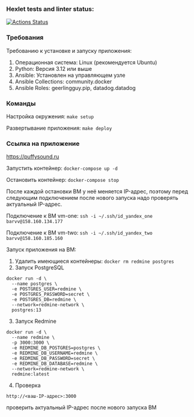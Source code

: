 ### Hexlet tests and linter status:
[![Actions Status](https://github.com/VladyBarvy/devops-for-programmers-project-76/actions/workflows/hexlet-check.yml/badge.svg)](https://github.com/VladyBarvy/devops-for-programmers-project-76/actions)


### Требования

Требованию к установке и запуску приложения:

1. Операционная система: Linux (рекомендуется Ubuntu)
2. Python: Версия 3.12 или выше
3. Ansible: Установлен на управляющем узле
4. Ansible Collections: community.docker
6. Ansible Roles: geerlingguy.pip, datadog.datadog

### Команды

Настройка окружения: `make setup`

Развертывание приложения: `make deploy`

### Ссылка на приложение

https://puffysound.ru





















Запустить контейнер:
```docker-compose up -d```

Остановить контейнер:
```docker-compose stop```

После каждой остановки ВМ у неё меняется IP-адрес, 
поэтому перед следующим подключением после нового запуска надо проверять актуальный IP-адрес. 

Подключение к ВМ vm-one:
```ssh -i ~/.ssh/id_yandex_one barvv@158.160.134.177```

Подключение к ВМ vm-two:
```ssh -i ~/.ssh/id_yandex_two barvv@158.160.185.160```



Запуск приложения на ВМ:
1. Удалить имеющиеся контейнеры:
```docker rm redmine postgres```
2. Запуск PostgreSQL
```
docker run -d \
  --name postgres \
  -e POSTGRES_USER=redmine \
  -e POSTGRES_PASSWORD=secret \
  -e POSTGRES_DB=redmine \
  --network=redmine-network \
  postgres:13
```
3. Запуск Redmine
```
docker run -d \
  --name redmine \
  -p 3000:3000 \
  -e REDMINE_DB_POSTGRES=postgres \
  -e REDMINE_DB_USERNAME=redmine \
  -e REDMINE_DB_PASSWORD=secret \
  -e REDMINE_DB_DATABASE=redmine \
  --network=redmine-network \
  redmine:latest
```
4. Проверка
```
http://<ваш-IP-адрес>:3000
```
проверить актуальный IP-адрес после нового запуска ВМ